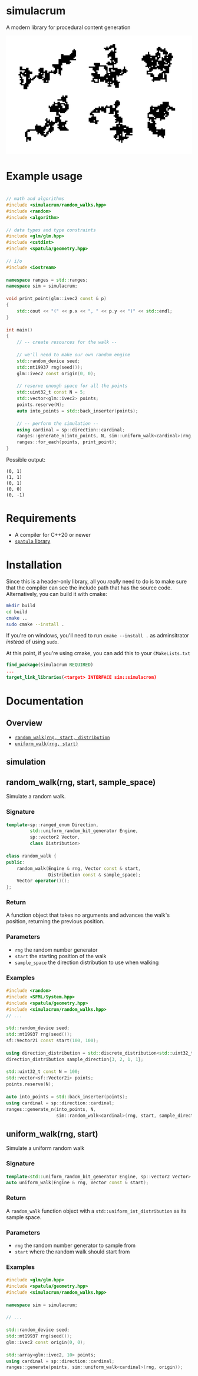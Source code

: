 # simulacrum

A modern library for procedural content generation

![random-maps](resources/all-maps.png)

# Example usage

```cpp

// math and algorithms
#include <simulacrum/random_walks.hpp>
#include <random>
#include <algorithm>

// data types and type constraints
#include <glm/glm.hpp>
#include <cstdint>
#include <spatula/geometry.hpp>

// i/o
#include <iostream>

namespace ranges = std::ranges;
namespace sim = simulacrum;

void print_point(glm::ivec2 const & p)
{
    std::cout << "(" << p.x << ", " << p.y << ")" << std::endl;
}

int main()
{
    // -- create resources for the walk --

    // we'll need to make our own random engine
    std::random_device seed;
    std::mt19937 rng(seed());
    glm::ivec2 const origin(0, 0);

    // reserve enough space for all the points
    std::uint32_t const N = 5;
    std::vector<glm::ivec2> points;
    points.reserve(N);
    auto into_points = std::back_inserter(points);

    // -- perform the simulation --
    using cardinal = sp::direction::cardinal;
    ranges::generate_n(into_points, N, sim::uniform_walk<cardinal>(rng, origin));
    ranges::for_each(points, print_point);
}
```

Possible output:

```
(0, 1)
(1, 1)
(0, 1)
(0, 0)
(0, -1)
```

# Requirements
- A compiler for C++20 or newer
- [`spatula` library](https://github.com/josiest/spatula)

# Installation
Since this is a header-only library, all you _really_ need to do is to make sure
that the compiler can see the include path that has the source code.
Alternatively, you can build it with cmake:

```sh
mkdir build
cd build
cmake ..
sudo cmake --install .
```

If you're on windows, you'll need to run `cmake --install .` as adminsitrator
_instead_ of using `sudo`.

At this point, if you're using cmake, you can add this to your `CMakeLists.txt`

```cmake
find_package(simulacrum REQUIRED)
...
target_link_libraries(<target> INTERFACE sim::simulacrom)
```

# Documentation

## Overview
- [`random_walk(rng, start, distribution`](#random_walkrng-start-sample_space)
- [`uniform_walk(rng, start)`](#uniform_walkrng-start)

## simulation

## random_walk(rng, start, sample_space)
Simulate a random walk.

### Signature
```cpp
template<sp::ranged_enum Direction,
         std::uniform_random_bit_generator Engine,
         sp::vector2 Vector,
         class Distribution>

class random_walk {
public:
    random_walk(Engine & rng, Vector const & start,
                Distribution const & sample_space);
    Vector operator()();
};
```

### Return
A function object that takes no arguments and advances the walk's position,
returning the previous position.

### Parameters
- `rng` the random number generator
- `start` the starting position of the walk
- `sample_space` the direction distribution to use when walking

### Examples
```cpp
#include <random>
#include <SFML/System.hpp>
#include <spatula/geometry.hpp>
#include <simulacrum/random_walks.hpp>
// ...

std::random_device seed;
std::mt19937 rng(seed());
sf::Vector2i const start(100, 100);

using direction_distribution = std::discrete_distribution<std::uint32_t>;
direction_distribution sample_direction{3, 2, 1, 1};

std::uint32_t const N = 100;
std::vector<sf::Vector2i> points;
points.reserve(N);

auto into_points = std::back_inserter(points);
using cardinal = sp::direction::cardinal;
ranges::generate_n(into_points, N,
                   sim::random_walk<cardinal>(rng, start, sample_direction));
```

## uniform_walk(rng, start)
Simulate a uniform random walk

### Signature
```cpp
template<std::uniform_random_bit_generator Engine, sp::vector2 Vector>
auto uniform_walk(Engine & rng, Vector const & start);
```

### Return
A `random_walk` function object with a `std::uniform_int_distribution` as its
sample space.

### Parameters
- `rng` the random number generator to sample from
- `start` where the random walk should start from

### Examples
```cpp
#include <glm/glm.hpp>
#include <spatula/geometry.hpp>
#include <simulacrum/random_walks.hpp>

namespace sim = simulacrum;

// ...

std::random_device seed;
std::mt19937 rng(seed());
glm::ivec2 const origin(0, 0);

std::array<glm::ivec2, 10> points;
using cardinal = sp::direction::cardinal;
ranges::generate(points, sim::uniform_walk<cardinal>(rng, origin));
```
